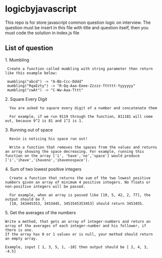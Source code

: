 # logicbyjavascript
This repo is for store javascript common question logic on interview.
The question must be insert in this file with title and question itself, then you must code the solution in index.js file

## List of question
<span>1.</span> Mumbling<br/>
   ```
    Create a function called mumbling with string parameter then return like this example below:

    mumbling("abcd") -> "A-Bb-Ccc-Dddd"
    mumbling("RqaEzty") -> "R-Qq-Aaa-Eeee-Zzzzz-Tttttt-Yyyyyyy"
    mumbling("cwAt") -> "C-Ww-Aaa-Tttt"
   ```
<span>2.</span> Square Every Digit<br/>
  ```
    You are asked to square every digit of a number and concatenate them

    For example, if we run 9119 through the function, 811181 will come out, because 9^2 is 81 and 1^2 is 1.
   ```
<span>3.</span> Running out of space<br/>
  ```
    Kevin is noticing his space run out!

    Write a function that removes the spaces from the values and returns an array showing the space decreasing. For example, running this function on the array ['i', 'have','no','space'] would produce ['i','ihave','ihaveno','ihavenospace'].
   ```
<span>4.</span> Sum of two lowest positive integers<br/>
  ```
    Create a function that returns the sum of the two lowest positive numbers given an array of minimum 4 positive integers. No floats or non-positive integers will be passed.

    For example, when an array is passed like [19, 5, 42, 2, 77], the output should be 7.
    [10, 343445353, 3453445, 3453545353453] should return 3453455.
   ```

<span>5.</span> Get the averages of the numbers<br/>
  ```
  Write a method, that gets an array of integer-numbers and return an array of the averages of each integer-number and his follower, if there is one.
  If the array has 0 or 1 values or is null, your method should return an empty array.

  Example, input [ 1, 3, 5, 1, -10] then output should be [ 2, 4, 3, -4.5]
  ```